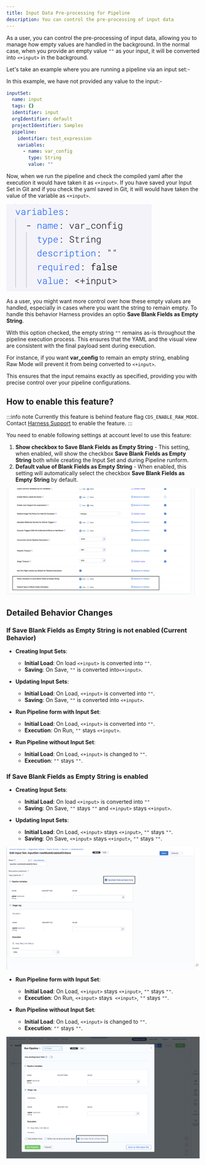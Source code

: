 ```yaml
---
title: Input Data Pre-processing for Pipeline
description: You can control the pre-processing of input data
---
```


As a user, you can control the pre-processing of input data, allowing you to manage how empty values are handled in the background. In the normal case, when you provide an empty value `""` as your input, it will be converted into `<+input>` in the background.

Let's take an example where you are running a pipeline via an input set:-

In this example, we have not provided any value to the input:-
```yaml
inputSet:
  name: input
  tags: {}
  identifier: input
  orgIdentifier: default
  projectIdentifier: Samples
  pipeline:
    identifier: test_expression
    variables:
      - name: var_config
        type: String
        value: ""
```
Now, when we run the pipeline and check the compiled yaml after the execution it would have taken it as `<+input>`.
If you have saved your Input Set in Git and if you check the yaml saved in Git, it will would have taken the value of the variable as `<+input>`.

![](./static/compiled_yaml_processing.png)

As a user, you might want more control over how these empty values are handled, especially in cases where you want the string to remain empty. To handle this behavior Harness provides an optio **Save Blank Fields as Empty String**.

With this option checked, the empty string `""` remains as-is throughout the pipeline execution process. This ensures that the YAML and the visual view are consistent with the final payload sent during execution.

For instance, if you want **var_config** to remain an empty string, enabling Raw Mode will prevent it from being converted to `<+input>`.

This ensures that the input remains exactly as specified, providing you with precise control over your pipeline configurations.


## How to enable this feature?

:::info note
Currently this feature is behind feature flag `CDS_ENABLE_RAW_MODE`. Contact [Harness Support](mailto:support@harness.io) to enable the feature.
:::

You need to enable following settings at account level to use this feature:

1. **Show checkbox to Save Blank Fields as Empty String** - This setting, when enabled, will show the checkbox **Save Blank Fields as Empty String** both while creating the Input Set and during Pipeline runform.
2. **Default value of Blank Fields as Empty String** - When enabled, this setting will automatically select the checkbox **Save Blank Fields as Empty String** by default.

![](./static/blank_field_as_empty_account_setting.png)

## Detailed Behavior Changes

### If Save Blank Fields as Empty String is not enabled (Current Behavior)

- **Creating Input Sets**:
   - **Initial Load**: On load `<+input>` is converted into `""`.
   - **Saving**: On Save, `""` is converted into`<+input>`.

- **Updating Input Sets**:
  - **Initial Load**: On Load, `<+input>` is converted into `""`.
  - **Saving**: On Save, `""` is converted into `<+input>`.

- **Run Pipeline form with Input Set**:
  - **Initial Load**: On Load, `<+input>` is converted into `""`.
  - **Execution**: On Run, `""` stays `<+input>`.

- **Run Pipeline without Input Set**:
  - **Initial Load**: On Load, `<+input>` is changed to `""`.
  - **Execution**: `""` stays `""`.

### If Save Blank Fields as Empty String is enabled

- **Creating Input Sets**:
   - **Initial Load**: On load `<+input>` is converted into `""`
   - **Saving**: On Save, `""` stays `""` and `<+input>` stays `<+input>`.

- **Updating Input Sets**:
  - **Initial Load**: On Load, `<+input>` stays `<+input>`, `""` stays `""`.
  - **Saving**: On Save, `<+input>` stays `<+input>`, `""` stays `""`.

![](./static/blank_field_as_empty_string_input_set.png)

- **Run Pipeline form with Input Set**:
  - **Initial Load**: On Load, `<+input>` stays `<+input>`, `""` stays `""`.
  - **Execution**: On Run, `<+input>` stays` <+input>`, `""` stays `""`.

- **Run Pipeline without Input Set**:
  - **Initial Load**: On Load, `<+input>` is changed to `""`.
  - **Execution**: `""` stays `""`.

![](./static/blank_field_as_empty_runtime.png)